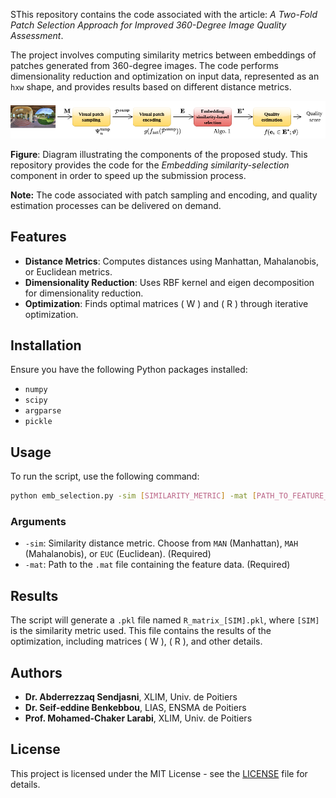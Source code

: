 SThis repository contains the code associated with the article: *A Two-Fold Patch Selection Approach for Improved 360-Degree Image Quality Assessment*.

The project involves computing similarity metrics between embeddings of patches generated from 360-degree images. The code performs dimensionality reduction and optimization on input data, represented as an `hxw` shape, and provides results based on different distance metrics.

![Study Diagram](diagram.png)

**Figure**: Diagram illustrating the components of the proposed study. This repository provides the code for the *Embedding similarity-selection* component in order to speed up the submission process.

**Note:** The code associated with patch sampling and encoding, and quality estimation processes can be delivered on demand.

## Features

- **Distance Metrics**: Computes distances using Manhattan, Mahalanobis, or Euclidean metrics.
- **Dimensionality Reduction**: Uses RBF kernel and eigen decomposition for dimensionality reduction.
- **Optimization**: Finds optimal matrices \( W \) and \( R \) through iterative optimization.

## Installation

Ensure you have the following Python packages installed:
- `numpy`
- `scipy`
- `argparse`
- `pickle`

## Usage

To run the script, use the following command:

```bash
python emb_selection.py -sim [SIMILARITY_METRIC] -mat [PATH_TO_FEATURE_FILE]
```

### Arguments

- `-sim`: Similarity distance metric. Choose from `MAN` (Manhattan), `MAH` (Mahalanobis), or `EUC` (Euclidean). (Required)
- `-mat`: Path to the `.mat` file containing the feature data. (Required)

## Results

The script will generate a `.pkl` file named `R_matrix_[SIM].pkl`, where `[SIM]` is the similarity metric used. This file contains the results of the optimization, including matrices \( W \), \( R \), and other details.

## Authors

- **Dr. Abderrezzaq Sendjasni**, XLIM, Univ. de Poitiers
- **Dr. Seif-eddine Benkebbou**, LIAS, ENSMA de Poitiers
- **Prof. Mohamed-Chaker Larabi**, XLIM, Univ. de Poitiers

## License

This project is licensed under the MIT License - see the [LICENSE](LICENSE) file for details.
